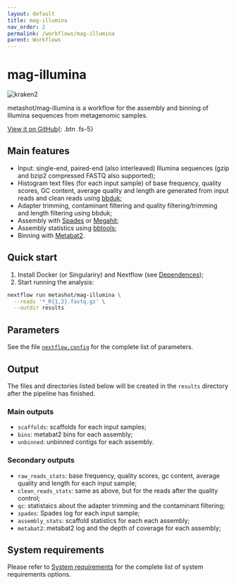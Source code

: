 ```yaml
---
layout: default
title: mag-illumina
nav_order: 2
permalink: /workflows/mag-illumina
parent: Workflows
---
```


# mag-illumina

![kraken2](https://img.shields.io/github/v/release/metashot/mag-illumina?sort=semver&label=Latast%20release&style=for-the-badge)

metashot/mag-illumina is a workflow for the assembly and binning of Illumina
sequences from metagenomic samples.

[View it on GitHub](https://github.com/metashot/mag-illumina){: .btn .fs-5}


## Main features

- Input: single-end, paired-end (also interleaved) Illumina sequences (gzip and
  bzip2 compressed FASTQ also supported);
- Histogram text files (for each input sample) of base frequency, quality
  scores, GC content, average quality and length are generated from input reads
  and clean reads using
  [bbduk](https://jgi.doe.gov/data-and-tools/bbtools/bb-tools-user-guide/bbduk-guide/);
- Adapter trimming, contaminant filtering and quality filtering/trimming and
  length filtering using bbduk;
- Assembly with [Spades](https://cab.spbu.ru/software/spades/) or
  [Megahit](https://github.com/voutcn/megahit);
- Assembly statistics using
  [bbtools](https://jgi.doe.gov/data-and-tools/bbtools/bb-tools-user-guide/statistics-guide/);
- Binning with
  [Metabat2](https://bitbucket.org/berkeleylab/metabat/src/master/).

## Quick start

1. Install Docker (or Singulariry) and Nextflow (see [Dependences](/#dependencies));
1. Start running the analysis:
   
  ```bash
  nextflow run metashot/mag-illumina \
    --reads '*_R{1,2}.fastq.gz' \
    --outdir results
  ```

## Parameters
See the file
[`nextflow.config`](https://github.com/metashot/mag-illumina/blob/master/nextflow.config)
for the complete list of parameters.

## Output
The files and directories listed below will be created in the `results` directory
after the pipeline has finished.

### Main outputs

- `scaffolds`: scaffolds for each input samples;
- `bins`: metabat2 bins for each assembly;
- `unbinned`: unbinned contigs for each assembly.

### Secondary outputs

- `raw_reads_stats`: base frequency, quality scores, gc content, average
  quality and length for each input sample;
- `clean_reads_stats`: same as above, but for the reads after the quality
  control;
- `qc`: statistaics about the adapter trimming and the contaminant filtering;
- `spades`: Spades log for each input sample;
- `assembly_stats`: scaffold statistics for each each assembly;
- `metabat2`: metabat2 log and the depth of coverage for each assembly;

## System requirements
Please refer to [System requirements](/#system-requirements) for the complete
list of system requirements options.